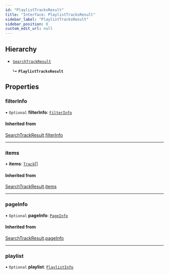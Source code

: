 ```yaml
---
id: "PlaylistTracksResult"
title: "Interface: PlaylistTracksResult"
sidebar_label: "PlaylistTracksResult"
sidebar_position: 0
custom_edit_url: null
---
```


## Hierarchy

- [`SearchTrackResult`](SearchTrackResult.md)

  ↳ **`PlaylistTracksResult`**

## Properties

### filterInfo

• `Optional` **filterInfo**: [`FilterInfo`](FilterInfo.md)

#### Inherited from

[SearchTrackResult](SearchTrackResult.md).[filterInfo](SearchTrackResult.md#filterinfo)

___

### items

• **items**: [`Track`](Track.md)[]

#### Inherited from

[SearchTrackResult](SearchTrackResult.md).[items](SearchTrackResult.md#items)

___

### pageInfo

• `Optional` **pageInfo**: [`PageInfo`](PageInfo.md)

#### Inherited from

[SearchTrackResult](SearchTrackResult.md).[pageInfo](SearchTrackResult.md#pageinfo)

___

### playlist

• `Optional` **playlist**: [`PlaylistInfo`](PlaylistInfo.md)
